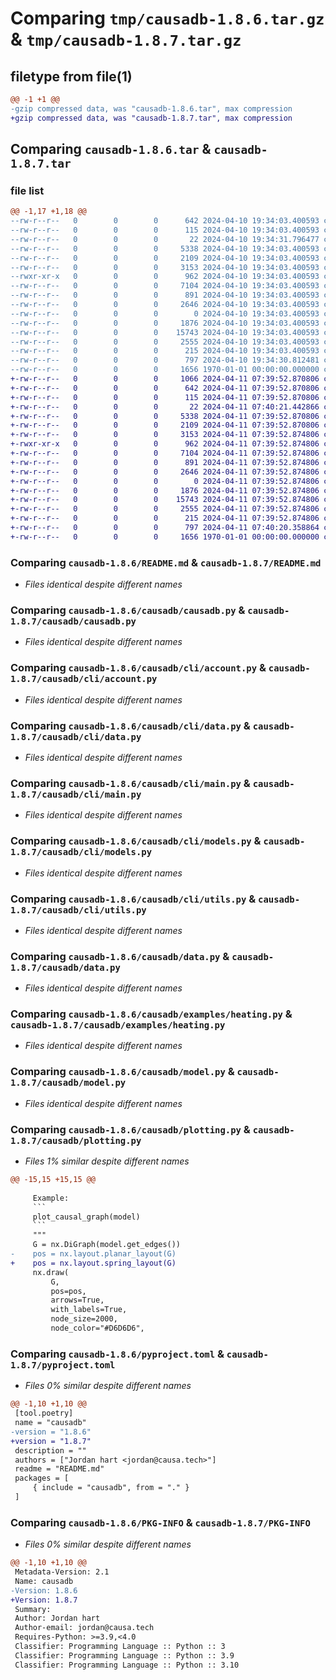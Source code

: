 # Comparing `tmp/causadb-1.8.6.tar.gz` & `tmp/causadb-1.8.7.tar.gz`

## filetype from file(1)

```diff
@@ -1 +1 @@
-gzip compressed data, was "causadb-1.8.6.tar", max compression
+gzip compressed data, was "causadb-1.8.7.tar", max compression
```

## Comparing `causadb-1.8.6.tar` & `causadb-1.8.7.tar`

### file list

```diff
@@ -1,17 +1,18 @@
--rw-r--r--   0        0        0      642 2024-04-10 19:34:03.400593 causadb-1.8.6/README.md
--rw-r--r--   0        0        0      115 2024-04-10 19:34:03.400593 causadb-1.8.6/causadb/__init__.py
--rw-r--r--   0        0        0       22 2024-04-10 19:34:31.796477 causadb-1.8.6/causadb/__version__.py
--rw-r--r--   0        0        0     5338 2024-04-10 19:34:03.400593 causadb-1.8.6/causadb/causadb.py
--rw-r--r--   0        0        0     2109 2024-04-10 19:34:03.400593 causadb-1.8.6/causadb/cli/account.py
--rw-r--r--   0        0        0     3153 2024-04-10 19:34:03.400593 causadb-1.8.6/causadb/cli/data.py
--rwxr-xr-x   0        0        0      962 2024-04-10 19:34:03.400593 causadb-1.8.6/causadb/cli/main.py
--rw-r--r--   0        0        0     7104 2024-04-10 19:34:03.400593 causadb-1.8.6/causadb/cli/models.py
--rw-r--r--   0        0        0      891 2024-04-10 19:34:03.400593 causadb-1.8.6/causadb/cli/utils.py
--rw-r--r--   0        0        0     2646 2024-04-10 19:34:03.400593 causadb-1.8.6/causadb/data.py
--rw-r--r--   0        0        0        0 2024-04-10 19:34:03.400593 causadb-1.8.6/causadb/examples/__init__.py
--rw-r--r--   0        0        0     1876 2024-04-10 19:34:03.400593 causadb-1.8.6/causadb/examples/heating.py
--rw-r--r--   0        0        0    15743 2024-04-10 19:34:03.400593 causadb-1.8.6/causadb/model.py
--rw-r--r--   0        0        0     2555 2024-04-10 19:34:03.400593 causadb-1.8.6/causadb/plotting.py
--rw-r--r--   0        0        0      215 2024-04-10 19:34:03.400593 causadb-1.8.6/causadb/utils.py
--rw-r--r--   0        0        0      797 2024-04-10 19:34:30.812481 causadb-1.8.6/pyproject.toml
--rw-r--r--   0        0        0     1656 1970-01-01 00:00:00.000000 causadb-1.8.6/PKG-INFO
+-rw-r--r--   0        0        0     1066 2024-04-11 07:39:52.870806 causadb-1.8.7/LICENSE
+-rw-r--r--   0        0        0      642 2024-04-11 07:39:52.870806 causadb-1.8.7/README.md
+-rw-r--r--   0        0        0      115 2024-04-11 07:39:52.870806 causadb-1.8.7/causadb/__init__.py
+-rw-r--r--   0        0        0       22 2024-04-11 07:40:21.442866 causadb-1.8.7/causadb/__version__.py
+-rw-r--r--   0        0        0     5338 2024-04-11 07:39:52.870806 causadb-1.8.7/causadb/causadb.py
+-rw-r--r--   0        0        0     2109 2024-04-11 07:39:52.870806 causadb-1.8.7/causadb/cli/account.py
+-rw-r--r--   0        0        0     3153 2024-04-11 07:39:52.874806 causadb-1.8.7/causadb/cli/data.py
+-rwxr-xr-x   0        0        0      962 2024-04-11 07:39:52.874806 causadb-1.8.7/causadb/cli/main.py
+-rw-r--r--   0        0        0     7104 2024-04-11 07:39:52.874806 causadb-1.8.7/causadb/cli/models.py
+-rw-r--r--   0        0        0      891 2024-04-11 07:39:52.874806 causadb-1.8.7/causadb/cli/utils.py
+-rw-r--r--   0        0        0     2646 2024-04-11 07:39:52.874806 causadb-1.8.7/causadb/data.py
+-rw-r--r--   0        0        0        0 2024-04-11 07:39:52.874806 causadb-1.8.7/causadb/examples/__init__.py
+-rw-r--r--   0        0        0     1876 2024-04-11 07:39:52.874806 causadb-1.8.7/causadb/examples/heating.py
+-rw-r--r--   0        0        0    15743 2024-04-11 07:39:52.874806 causadb-1.8.7/causadb/model.py
+-rw-r--r--   0        0        0     2555 2024-04-11 07:39:52.874806 causadb-1.8.7/causadb/plotting.py
+-rw-r--r--   0        0        0      215 2024-04-11 07:39:52.874806 causadb-1.8.7/causadb/utils.py
+-rw-r--r--   0        0        0      797 2024-04-11 07:40:20.358864 causadb-1.8.7/pyproject.toml
+-rw-r--r--   0        0        0     1656 1970-01-01 00:00:00.000000 causadb-1.8.7/PKG-INFO
```

### Comparing `causadb-1.8.6/README.md` & `causadb-1.8.7/README.md`

 * *Files identical despite different names*

### Comparing `causadb-1.8.6/causadb/causadb.py` & `causadb-1.8.7/causadb/causadb.py`

 * *Files identical despite different names*

### Comparing `causadb-1.8.6/causadb/cli/account.py` & `causadb-1.8.7/causadb/cli/account.py`

 * *Files identical despite different names*

### Comparing `causadb-1.8.6/causadb/cli/data.py` & `causadb-1.8.7/causadb/cli/data.py`

 * *Files identical despite different names*

### Comparing `causadb-1.8.6/causadb/cli/main.py` & `causadb-1.8.7/causadb/cli/main.py`

 * *Files identical despite different names*

### Comparing `causadb-1.8.6/causadb/cli/models.py` & `causadb-1.8.7/causadb/cli/models.py`

 * *Files identical despite different names*

### Comparing `causadb-1.8.6/causadb/cli/utils.py` & `causadb-1.8.7/causadb/cli/utils.py`

 * *Files identical despite different names*

### Comparing `causadb-1.8.6/causadb/data.py` & `causadb-1.8.7/causadb/data.py`

 * *Files identical despite different names*

### Comparing `causadb-1.8.6/causadb/examples/heating.py` & `causadb-1.8.7/causadb/examples/heating.py`

 * *Files identical despite different names*

### Comparing `causadb-1.8.6/causadb/model.py` & `causadb-1.8.7/causadb/model.py`

 * *Files identical despite different names*

### Comparing `causadb-1.8.6/causadb/plotting.py` & `causadb-1.8.7/causadb/plotting.py`

 * *Files 1% similar despite different names*

```diff
@@ -15,15 +15,15 @@
 
     Example:
     ```
     plot_causal_graph(model)
     ```
     """
     G = nx.DiGraph(model.get_edges())
-    pos = nx.layout.planar_layout(G)
+    pos = nx.layout.spring_layout(G)
     nx.draw(
         G,
         pos=pos,
         arrows=True,
         with_labels=True,
         node_size=2000,
         node_color="#D6D6D6",
```

### Comparing `causadb-1.8.6/pyproject.toml` & `causadb-1.8.7/pyproject.toml`

 * *Files 0% similar despite different names*

```diff
@@ -1,10 +1,10 @@
 [tool.poetry]
 name = "causadb"
-version = "1.8.6"
+version = "1.8.7"
 description = ""
 authors = ["Jordan hart <jordan@causa.tech>"]
 readme = "README.md"
 packages = [
     { include = "causadb", from = "." }
 ]
```

### Comparing `causadb-1.8.6/PKG-INFO` & `causadb-1.8.7/PKG-INFO`

 * *Files 0% similar despite different names*

```diff
@@ -1,10 +1,10 @@
 Metadata-Version: 2.1
 Name: causadb
-Version: 1.8.6
+Version: 1.8.7
 Summary: 
 Author: Jordan hart
 Author-email: jordan@causa.tech
 Requires-Python: >=3.9,<4.0
 Classifier: Programming Language :: Python :: 3
 Classifier: Programming Language :: Python :: 3.9
 Classifier: Programming Language :: Python :: 3.10
```

